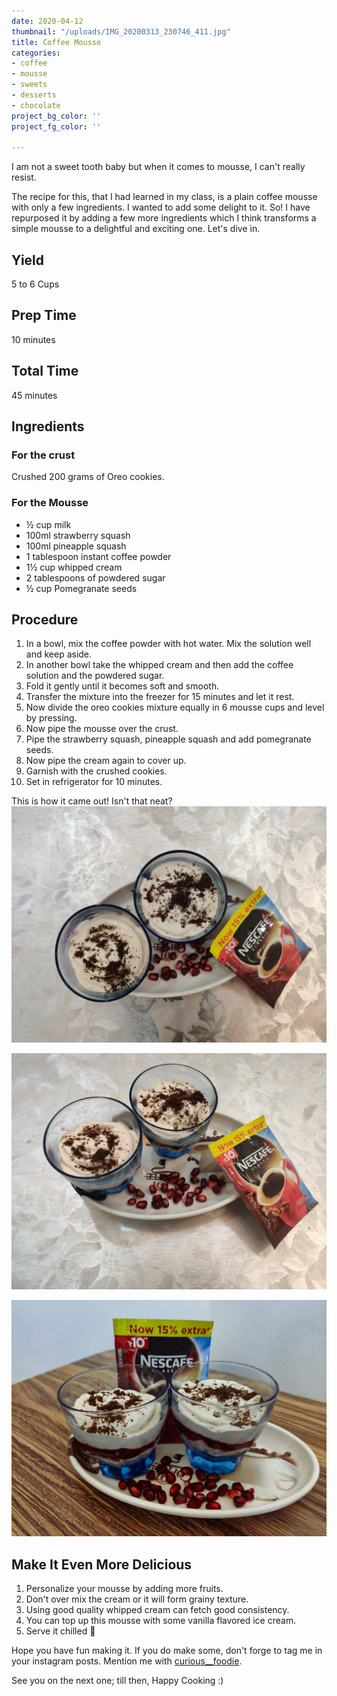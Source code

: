 ```yaml
---
date: 2020-04-12
thumbnail: "/uploads/IMG_20200313_230746_411.jpg"
title: Coffee Mousse
categories:
- coffee
- mousse
- sweets
- desserts
- chocolate
project_bg_color: ''
project_fg_color: ''

---
```

I am not a sweet tooth baby but when it comes to mousse, I can't really resist.

The recipe for this, that I had learned in my class, is a plain coffee mousse with only a few ingredients. I wanted to add some delight to it. So! I have repurposed it by adding a few more ingredients which I think transforms a simple mousse to a delightful and exciting one. Let's dive in.

## Yield

5 to 6 Cups

## Prep Time

10 minutes

## Total Time

45 minutes

## Ingredients

### For the crust

Crushed 200 grams of Oreo cookies.

### For the Mousse

* ½ cup milk
* 100ml strawberry squash
* 100ml pineapple squash
* 1 tablespoon instant coffee powder
* 1½ cup whipped cream
* 2 tablespoons of powdered sugar
* ½ cup Pomegranate seeds

## Procedure

 1. In a bowl, mix the coffee powder with hot water. Mix the solution well and keep aside.
 2. In another bowl take the whipped cream and then add the coffee solution and the powdered sugar.
 3. Fold it gently until it becomes soft and smooth.
 4. Transfer the mixture into the freezer for 15 minutes and let it rest.
 5. Now divide the oreo cookies mixture equally in 6 mousse cups and level by pressing.
 6. Now pipe the mousse over the crust.
 7. Pipe the strawberry squash, pineapple squash and add pomegranate seeds.
 8. Now pipe the cream again to cover up.
 9. Garnish with the crushed cookies.
10. Set in refrigerator for 10 minutes.

This is how it came out! Isn't that neat?![](/uploads/IMG-20200313-WA0048.jpg)

![](/uploads/IMG-20200313-WA0053.jpg)

![](/uploads/IMG_20200313_230746_411.jpg)

## Make It Even More Delicious

1. Personalize your mousse by adding more fruits.
2. Don't over mix the cream or it will form grainy texture.
3. Using good quality whipped cream can fetch good consistency.
4. You can top up this mousse with some vanilla flavored ice cream. 
5. Serve it chilled 🥶

Hope you have fun making it. If you do make some, don't forge to tag me in your instagram posts. Mention me with [curious__foodie](https://instagram.com/curious__foodie "Curious Foodie").

See you on the next one; till then, Happy Cooking :)